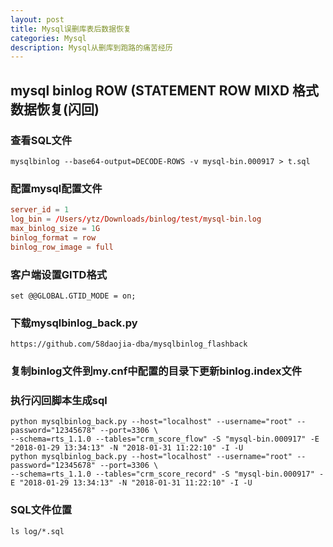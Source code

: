 ```yaml
---
layout: post
title: Mysql误删库表后数据恢复
categories: Mysql
description: Mysql从删库到跑路的痛苦经历
---
```


## mysql binlog ROW (STATEMENT ROW MIXD 格式数据恢复(闪回)

### 查看SQL文件

```
mysqlbinlog --base64-output=DECODE-ROWS -v mysql-bin.000917 > t.sql
```
### 配置mysql配置文件

``` /etc/my.cnf
server_id = 1
log_bin = /Users/ytz/Downloads/binlog/test/mysql-bin.log
max_binlog_size = 1G
binlog_format = row
binlog_row_image = full
```
### 客户端设置GITD格式

```
set @@GLOBAL.GTID_MODE = on;
```
### 下载mysqlbinlog_back.py

```
https://github.com/58daojia-dba/mysqlbinlog_flashback
```
### 复制binlog文件到my.cnf中配置的目录下更新binlog.index文件

### 执行闪回脚本生成sql

```
python mysqlbinlog_back.py --host="localhost" --username="root" --password="12345678" --port=3306 \
--schema=rts_1.1.0 --tables="crm_score_flow" -S "mysql-bin.000917" -E "2018-01-29 13:34:13" -N "2018-01-31 11:22:10" -I -U
python mysqlbinlog_back.py --host="localhost" --username="root" --password="12345678" --port=3306 \
--schema=rts_1.1.0 --tables="crm_score_record" -S "mysql-bin.000917" -E "2018-01-29 13:34:13" -N "2018-01-31 11:22:10" -I -U
```
### SQL文件位置

```
ls log/*.sql
```
